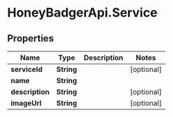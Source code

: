 # HoneyBadgerApi.Service

## Properties
Name | Type | Description | Notes
------------ | ------------- | ------------- | -------------
**serviceId** | **String** |  | [optional] 
**name** | **String** |  | 
**description** | **String** |  | [optional] 
**imageUrl** | **String** |  | [optional] 


